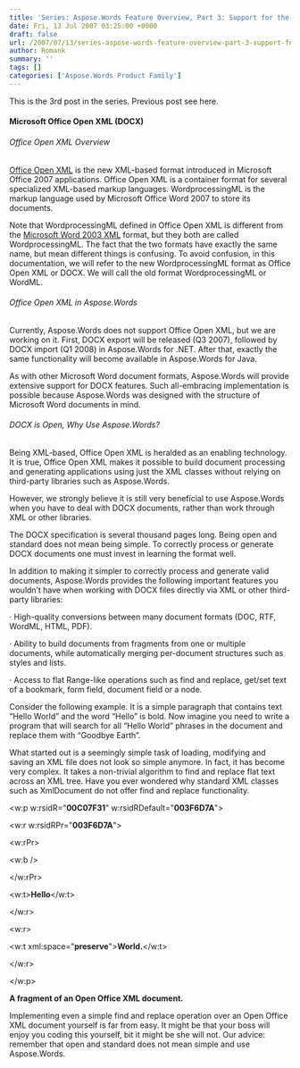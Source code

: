```yaml
---
title: 'Series: Aspose.Words Feature Overview, Part 3: Support for the DOCX Format'
date: Fri, 13 Jul 2007 03:25:00 +0000
draft: false
url: /2007/07/13/series-aspose-words-feature-overview-part-3-support-for-the-docx-format/
author: Romank
summary: ''
tags: []
categories: ['Aspose.Words Product Family']
---
```


This is the 3rd post in the series. Previous post see here.

#### Microsoft Office Open XML (DOCX)

###### Office Open XML Overview

[Office Open XML][1] is the new XML-based format introduced in Microsoft Office 2007 applications. Office Open XML is a container format for several specialized XML-based markup languages. WordprocessingML is the markup language used by Microsoft Office Word 2007 to store its documents.

Note that WordprocessingML defined in Office Open XML is different from the [Microsoft Word 2003 XML][2] format, but they both are called WordprocessingML. The fact that the two formats have exactly the same name, but mean different things is confusing. To avoid confusion, in this documentation, we will refer to the new WordprocessingML format as Office Open XML or DOCX. We will call the old format WordprocessingML or WordML.

###### Office Open XML in Aspose.Words

Currently, Aspose.Words does not support Office Open XML, but we are working on it. First, DOCX export will be released (Q3 2007), followed by DOCX import (Q1 2008) in Aspose.Words for .NET. After that, exactly the same functionality will become available in Aspose.Words for Java.

As with other Microsoft Word document formats, Aspose.Words will provide extensive support for DOCX features. Such all-embracing implementation is possible because Aspose.Words was designed with the structure of Microsoft Word documents in mind.

###### DOCX is Open, Why Use Aspose.Words?

Being XML-based, Office Open XML is heralded as an enabling technology. It is true, Office Open XML makes it possible to build document processing and generating applications using just the XML classes without relying on third-party libraries such as Aspose.Words.

However, we strongly believe it is still very beneficial to use Aspose.Words when you have to deal with DOCX documents, rather than work through XML or other libraries.

The DOCX specification is several thousand pages long. Being open and standard does not mean being simple. To correctly process or generate DOCX documents one must invest in learning the format well.

In addition to making it simpler to correctly process and generate valid documents, Aspose.Words provides the following important features you wouldn’t have when working with DOCX files directly via XML or other third-party libraries:

· High-quality conversions between many document formats (DOC, RTF, WordML, HTML, PDF).

· Ability to build documents from fragments from one or multiple documents, while automatically merging per-document structures such as styles and lists.

· Access to flat Range-like operations such as find and replace, get/set text of a bookmark, form field, document field or a node.

Consider the following example. It is a simple paragraph that contains text “Hello World” and the word “Hello” is bold. Now imagine you need to write a program that will search for all “Hello World” phrases in the document and replace them with “Goodbye Earth”.

What started out is a seemingly simple task of loading, modifying and saving an XML file does not look so simple anymore. In fact, it has become very complex. It takes a non-trivial algorithm to find and replace flat text across an XML tree. Have you ever wondered why standard XML classes such as XmlDocument do not offer find and replace functionality.

<w:p w:rsidR\="**00C07F31**" w:rsidRDefault\="**003F6D7A**">

<w:r w:rsidRPr\="**003F6D7A**">

<w:rPr\>

<w:b />

</w:rPr\>

<w:t\>**Hello**</w:t\>

</w:r\>

<w:r\>

<w:t xml:space\="**preserve**">**World.**</w:t\>

</w:r\>

</w:p\>

**A fragment of an Open Office XML document.**

Implementing even a simple find and replace operation over an Open Office XML document yourself is far from easy. It might be that your boss will enjoy you coding this yourself, bit it might be she will not. Our advice: remember that open and standard does not mean simple and use Aspose.Words.




[1]: http://en.wikipedia.org/wiki/Office_Open_XML
[2]: http://en.wikipedia.org/wiki/Microsoft_Office_2003_XML_formats




